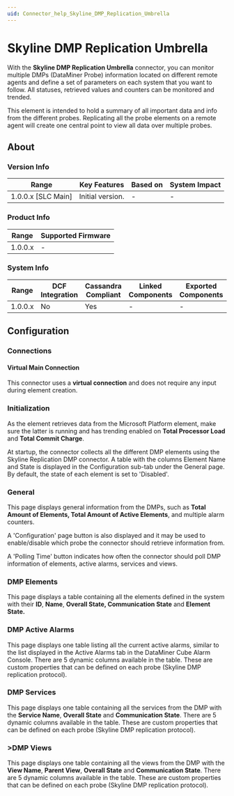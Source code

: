 ```yaml
---
uid: Connector_help_Skyline_DMP_Replication_Umbrella
---
```


# Skyline DMP Replication Umbrella

With the **Skyline DMP Replication Umbrella** connector, you can monitor multiple DMPs (DataMiner Probe) information located on different remote agents and define a set of parameters on each system that you want to follow. All statuses, retrieved values and counters can be monitored and trended.

This element is intended to hold a summary of all important data and info from the different probes. Replicating all the probe elements on a remote agent will create one central point to view all data over multiple probes.

## About

### Version Info

| Range            | Key Features | Based on | System Impact |
|----------------------|------------------|--------------|-------------------|
| 1.0.0.x [SLC Main] | Initial version. | -           | -                |

### Product Info

| Range | Supported Firmware |
|-----------|------------------------|
| 1.0.0.x   | -                     |

### System Info

| Range | DCF Integration | Cassandra Compliant | Linked Components | Exported Components |
|-----------|---------------------|-------------------------|-----------------------|-------------------------|
| 1.0.0.x   | No                  | Yes                     | -                    | -                      |

## Configuration

### Connections

#### Virtual Main Connection

This connector uses a **virtual connection** and does not require any input during element creation.

### Initialization

As the element retrieves data from the Microsoft Platform element, make sure the latter is running and has trending enabled on **Total Processor Load** and **Total Commit Charge**.

At startup, the connector collects all the different DMP elements using the Skyline Replication DMP connector. A table with the columns Element Name and State is displayed in the Configuration sub-tab under the General page. By default, the state of each element is set to 'Disabled'.

### General

This page displays general information from the DMPs, such as **Total Amount of Elements, Total Amount of Active Elements**, and multiple alarm counters.

A 'Configuration' page button is also displayed and it may be used to enable/disable which probe the connector should retrieve information from.

A 'Polling Time' button indicates how often the connector should poll DMP information of elements, active alarms, services and views.

### DMP Elements

This page displays a table containing all the elements defined in the system with their **ID**, **Name**, **Overall State, Communication State** and **Element State.**

### DMP Active Alarms

This page displays one table listing all the current active alarms, similar to the list displayed in the Active Alarms tab in the DataMiner Cube Alarm Console. There are 5 dynamic columns available in the table. These are custom properties that can be defined on each probe (Skyline DMP replication protocol).

### DMP Services

This page displays one table containing all the services from the DMP with the **Service Name**, **Overall State** and **Communication State**. There are 5 dynamic columns available in the table. These are custom properties that can be defined on each probe (Skyline DMP replication protocol).

### >DMP Views

This page displays one table containing all the views from the DMP with the **View Name**, **Parent View**, **Overall State** and **Communication State**. There are 5 dynamic columns available in the table. These are custom properties that can be defined on each probe (Skyline DMP replication protocol).
